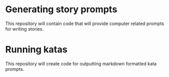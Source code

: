 
# Generating story prompts

This repository will contain code that will provide computer related
prompts for writing stories.

# Running katas

This repository will create code for outputting markdown formatted
kata prompts.
